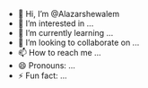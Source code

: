 - 👋 Hi, I’m @Alazarshewalem
- 👀 I’m interested in ...
- 🌱 I’m currently learning ...
- 💞️ I’m looking to collaborate on ...
- 📫 How to reach me ...
- 😄 Pronouns: ...
- ⚡ Fun fact: ...

<!---
Alazarshewalem/Alazarshewalem is a ✨ special ✨ repository because its `README.md` (this file) appears on your GitHub profile.
You can click the Preview link to take a look at your changes.
--->
